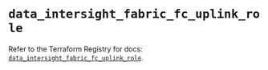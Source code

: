 # `data_intersight_fabric_fc_uplink_role`

Refer to the Terraform Registry for docs: [`data_intersight_fabric_fc_uplink_role`](https://registry.terraform.io/providers/ciscodevnet/intersight/1.0.71/docs/data-sources/fabric_fc_uplink_role).
